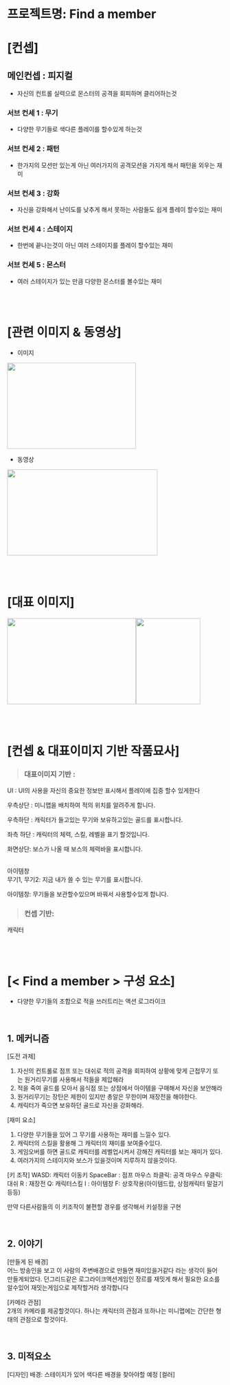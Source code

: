 # 프로젝트명: Find a member

# [컨셉]

## 메인컨셉 : 피지컬

- 자신의 컨트롤 실력으로 몬스터의 공격을 회피하며 클리어하는것 

### 서브 컨세 1 : 무기

- 다양한 무기들로 색다른 플레이를 할수있게 하는것

### 서브 컨세 2 : 패턴

-  한가지의 모션만 있는게 아닌 여러가지의 공격모션을 가지게 해서 패턴을 외우는 재미

### 서브 컨세 3 : 강화

- 자신을 강화해서 난이도를 낮추게 해서 못하는 사람들도 쉽게 플레이 할수있는 재미

### 서브 컨세 4 : 스테이지

- 한번에 끝나는것이 아닌 여러 스테이지를 플레이 할수있는 재미

### 서브 컨세 5 : 몬스터

- 여러 스테이지가 있는 만큼 다양한 몬스터를 볼수있는 재미

<br><br>

# [관련 이미지 & 동영상]

- 이미지  
<img src="https://user-images.githubusercontent.com/114119568/191636784-7eda47b5-42ba-484d-b3c3-aeebfcebdf34.jpg"  width="300" height="200"/>


- 동영상


[<img src="https://user-images.githubusercontent.com/114119568/191642147-cd732a4d-32ec-4df8-892a-9d08943b0b47.jpg"  width="350" height="200"/>](https://youtu.be/90P0zAMKJmE)

<br><br>




# [대표 이미지]

<img src="https://user-images.githubusercontent.com/114119568/191642704-fa1c2f83-d826-4875-a71d-ad64f31490f3.jpg"  width="300" height="200"/><img src="https://user-images.githubusercontent.com/114119568/191642755-fae9189b-b49e-41d6-a3c4-6a4f0844cdb8.jpg"  width="150" height="200"/>


<br><br>

# [컨셉 & 대표이미지 기반 작품묘사]

> ### 대표이미지 기반 : 
 
UI : UI의 사용을 자신의 중요한 정보만 표시해서 플레이에 집중 할수 있게한다

우측상단 : 미니맵을 배치하여 적의 위치를 알려주게 합니다.

우측하단 : 캐릭터가 들고있는 무기와 보유하고있는 골드를 표시합니다.

좌측 하단 : 캐릭터의 체력, 스킬, 레벨을 표기 할것입니다.

화면상단: 보스가 나올 때 보스의 체력바을 표시합니다.

<br>
아이템창
<br>
무기1, 무기2: 지금 내가 쓸 수 있는 무기를 표시합니다.

아이템창: 무기들을 보관할수있으며 바꿔서 사용할수있게 합니다.



> ### 컨셉 기반:

캐릭터

<br><br>

# [< Find a member > 구성 요소]

- 다양한 무기들의 조합으로 적을 쓰러트리는 액션 로그라이크 

<br>

## 1. 메커니즘

[도전 과제]

1. 자신의 컨트롤로 점프 또는 대쉬로 적의 공격을 회피하여 상황에 맞게 근접무기 또는 원거리무기를 사용해서 적들을 제압해라
2. 적을 죽여 골드를 모아서 음식점 또는 상점에서 아이템을 구매해서 자신을 보안해라
3. 원거리무기는 장탄은 제한이 있지만 총알은 무한이며 재장전을 해야한다.
4. 캐릭터가 죽으면 보유하던 골드로 자신을 강화해라. 

[재미 요소]

1. 다양한 무기들을 있어 그 무기를 사용하는 재미를 느낄수 있다.
2. 캐릭터의 스킬을 활용해 그 캐릭터의 재미를 보여줄수있다.
3. 게임오버를 하면 골드로 캐릭터를 레벨업시켜서 강해진 캐릭터를 보는 재미가 있다.
4. 여러가지의 스테이지와 보스가 있을것이며 지루하지 않을것이다.


[키 조작]
WASD: 캐릭터 이동키
SpaceBar : 점프
마우스 좌클릭: 공격
마우스 우클릭: 대쉬
R : 재장전
Q: 캐릭터스킬
I : 아이템창
F: 상호작용(아이템드랍, 상점캐릭터 말걸기등등)

만약 다른사람들의 이 키조작이 
불편할 경우를 생각해서 키설정을 구현


<br>

## 2. 이야기

[만들게 된 배경]  
어느 방송인을 보고 이 사람의 주변배경으로 만들면 재미있을거같다 라는 생각이 들어 만들게되었다.
던그리드같은 로그라이크액션게임인 장르를 재밋게 해서 필요한 요소를 알수있어 재밋는게임으로 제작할거라 생각합니다

[카메라 관점]  
2개의 카메라를 제공할것이다.
하나는 캐릭터의 관점과 또하나는 미니맵에는 간단한 형태의 관점으로 할것이다.

<br>

## 3. 미적요소

[디자인]
배경: 스테이지가 있어 색다른 배경을 찾아야할 예정
[컬러]  
